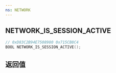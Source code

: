 ```yaml
---
ns: NETWORK
---
```

## NETWORK_IS_SESSION_ACTIVE

```c
// 0xD83C2B94E7508980 0x715CB8C4
BOOL NETWORK_IS_SESSION_ACTIVE();
```


## 返回值
